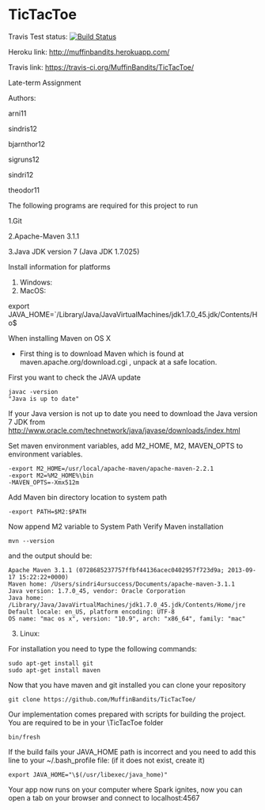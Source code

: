TicTacToe
=========
Travis Test status: [![Build Status](https://travis-ci.org/MuffinBandits/TicTacToe.png?branch=master)](https://travis-ci.org/MuffinBandits/TicTacToe.png?branch=master)

Heroku link: http://muffinbandits.herokuapp.com/

Travis link: https://travis-ci.org/MuffinBandits/TicTacToe/

Late-term Assignment

Authors:

arni11

sindris12

bjarnthor12

sigruns12

sindri12

theodor11


The following programs are required for this project to run 

1.Git

2.Apache-Maven 3.1.1

3.Java JDK version 7 (Java JDK 1.7.025)

Install information for platforms

1. Windows:
2. MacOS: 

export JAVA_HOME=`/Library/Java/JavaVirtualMachines/jdk1.7.0_45.jdk/Contents/Ho$

When installing Maven on OS X
- First thing is to download Maven which is found at maven.apache.org/download.cgi , unpack at a safe location.

First you want to check the JAVA update

    javac -version
    "Java is up to date"

If your Java version is not up to date you need to download the Java version 7 JDK from http://www.oracle.com/technetwork/java/javase/downloads/index.html

Set maven environment variables, add M2_HOME, M2, MAVEN_OPTS to environment variables.

    -export M2_HOME=/usr/local/apache-maven/apache-maven-2.2.1
    -export M2=%M2_HOME%\bin
    -MAVEN_OPTS=-Xmx512m

Add Maven bin directory location to system path

    -export PATH=$M2:$PATH

Now append M2 variable to System Path
Verify Maven installation

    mvn --version

and the output should be:

    Apache Maven 3.1.1 (0728685237757ffbf44136acec0402957f723d9a; 2013-09-17 15:22:22+0000)
    Maven home: /Users/sindri4ursuccess/Documents/apache-maven-3.1.1
    Java version: 1.7.0_45, vendor: Oracle Corporation
    Java home: /Library/Java/JavaVirtualMachines/jdk1.7.0_45.jdk/Contents/Home/jre
    Default locale: en_US, platform encoding: UTF-8
    OS name: "mac os x", version: "10.9", arch: "x86_64", family: "mac"
		
3. Linux:

For installation you need to type the following commands:

    sudo apt-get install git
    sudo apt-get install maven

Now that you have maven and git installed you can clone your repository

    git clone https://github.com/MuffinBandits/TicTacToe/

Our implementation comes prepared with scripts for building the project. You are required to be in your \TicTacToe folder

    bin/fresh

If the build fails your JAVA_HOME path is incorrect and you need to add this line to your ~/.bash_profile file: (if it does not exist, create it)

    export JAVA_HOME="\$(/usr/libexec/java_home)"
    
Your app now runs on your computer where Spark ignites, now you can open a tab on your browser and connect to localhost:4567

    
    
